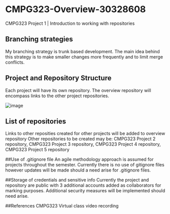 # CMPG323-Overview-30328608
CMPG323 Project 1 | Introduction to working with repositories


## Branching strategies
My branching strategy is trunk based development. The main idea behind this strategy is to make smaller changes more frequently and to limit merge conflicts.


## Project and Repository Structure
Each project will have its own repository. The overview repository will encompass links to the other project repositories.

![image](https://user-images.githubusercontent.com/111441837/185397070-478a7443-10ab-414c-a199-9631ca17e8fe.png)


## List of repositories
Links to other reposities created for other projects will be added to overview repository
Other repositories to be created may be: CMPG323 Project 2 repository, CMPG323 Project 3 repository, CMPG323 Project 4 repository, CMPG323 Project 5 repository

##Use of .gitignore file
An agile methodology approach is assumed for projects throughout the semester. Currently there is no use of gitignore files however updates will be made should a need arise for .gitignore files.

##Storage of credentials and sensitive info
Currently the project and repository are public with 3 additional accounts added as collaborators for marking purposes. Additional security measures will be implemented should need arise. 

##References
CMPG323 Virtual class video recording
